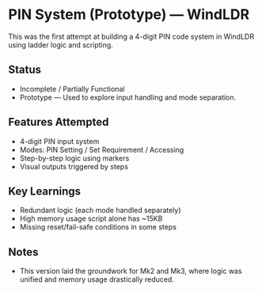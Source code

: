 # PIN System (Prototype) — WindLDR

This was the first attempt at building a 4-digit PIN code system in WindLDR using ladder logic and scripting.

## Status
- Incomplete / Partially Functional  
- Prototype — Used to explore input handling and mode separation.

## Features Attempted
- 4-digit PIN input system
- Modes: PIN Setting / Set Requirement / Accessing
- Step-by-step logic using markers
- Visual outputs triggered by steps

## Key Learnings
- Redundant logic (each mode handled separately)
- High memory usage script alone has ~15KB
- Missing reset/fail-safe conditions in some steps

## Notes
- This version laid the groundwork for Mk2 and Mk3, where logic was unified and memory usage drastically reduced.
